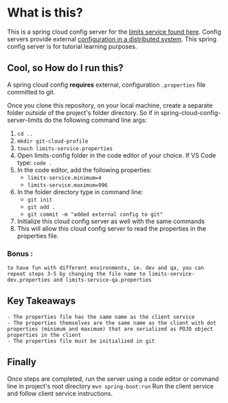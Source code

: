 # What is this?

This is a spring cloud config server for the [limits service found here](https://github.com/Step-henC/limits-service-spring-cloud-client). Config servers provide external [configuration in a distributed system](https://docs.spring.io/spring-cloud-config/docs/current/reference/html/).
This spring config server is for tutorial learning purposes.

## Cool, so How do I run this?

A spring cloud config **requires** external, configuration `.properties` file committed to git.  

Once you clone this repository, on your local machine, create a separate folder *outside* of the project's folder directory. So if in spring-cloud-config-server-limits do the following command line args:

  1. `cd ..`
  2. `mkdir git-cloud-profile`
  3. `touch limits-service.properties`
  4. Open limits-config folder in the code editor of your choice. If VS Code type: `code .`
  5. In the code editor, add the following properties:
       - `limits-service.minimum=4`
       - `limits-service.maximum=996`
  6. In the folder directory type in command line:
       - `git init`
       - `git add .`
       - `git commit -m "added external config to git"`
  7. Initialize this cloud config server as well with the same commands
  8. This will allow this cloud config server to read the properties in the properties file.
  ### Bonus : 
    to have fun with different environments, ie. dev and qa, you can repeat steps 3-5 by changing the file name to limits-service-dev.properties and limits-service-qa.properties

  ## Key Takeaways
    - The properties file has the same name as the client service
    - The properties themselves are the same name as the client with dot properties (minimum and maximum) that are serialized as POJO object properties in the client
    - The properties file must be initialized in git
    
  ## Finally
  Once steps are completed, run the server using a code editor or command line in project's root directory `mvn spring-boot:run`
  Run the client service and follow client service instructions.
